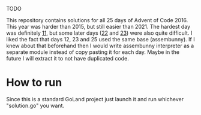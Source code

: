 TODO

This repository contains solutions for all 25 days of Advent of Code 2016. This year was
harder than 2015, but still easier than 2021. The hardest day was
definitely [11](https://github.com/ceribe/advent-of-code-2016/tree/master/11), 
but some later days ([22](https://github.com/ceribe/advent-of-code-2016/tree/master/22) 
and [23](https://github.com/ceribe/advent-of-code-2016/tree/master/23)) were also quite difficult.
I liked the fact that days 12, 23 and 25 used the same base (assembunny). If I knew about
that beforehand then I would write assembunny interpreter as a separate module instead of
copy pasting it for each day. Maybe in the future I will extract it to not have duplicated code.

# How to run

Since this is a standard GoLand project just launch it and run whichever "solution.go" you want.
